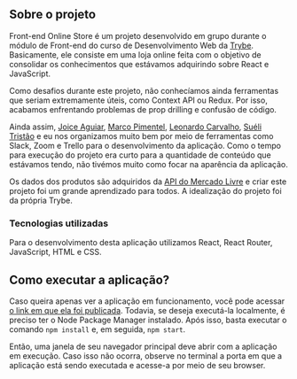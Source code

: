 ## Sobre o projeto
Front-end Online Store é um projeto desenvolvido em grupo durante o módulo de Front-end do curso de Desenvolvimento Web da [Trybe](https://betrybe.com). Basicamente, ele consiste em uma loja online feita com o objetivo de consolidar os conhecimentos que estávamos adquirindo sobre React e JavaScript.

Como desafios durante este projeto, não conhecíamos ainda ferramentas que seriam extremamente úteis, como Context API ou Redux. Por isso, acabamos enfrentando problemas de prop drilling e confusão de código.

Ainda assim, [Joice Aguiar](https://github.com/joiceaguiar), [Marco Pimentel](https://github.com/cothulio), [Leonardo Carvalho](https://github.com/LeoCarvalhoF), [Suéli Tristão](https://github.com/stcosta55) e eu nos organizamos muito bem por meio de ferramentas como Slack, Zoom e Trello para o desenvolvimento da aplicação. Como o tempo para execução do projeto era curto para a quantidade de conteúdo que estávamos tendo, não tivémos muito como focar na aparência da aplicação.

Os dados dos produtos são adquiridos da [API do Mercado Livre](https://developers.mercadolivre.com.br/pt_br/api-docs-pt-br) e criar este projeto foi um grande aprendizado para todos. A idealização do projeto foi da própria Trybe.
### Tecnologias utilizadas
Para o desenvolvimento desta aplicação utilizamos React, React Router, JavaScript, HTML e CSS.
## Como executar a aplicação?
Caso queira apenas ver a aplicação em funcionamento, você pode acessar [o link em que ela foi publicada](https://wes-santos.github.io/frontend-online-store). Todavia, se deseja executá-la localmente, é preciso ter o Node Package Manager instalado. Após isso, basta executar o comando `npm install` e, em seguida, `npm start`.

Então, uma janela de seu navegador principal deve abrir com a aplicação em execução. Caso isso não ocorra, observe no terminal a porta em que a aplicação está sendo executada e acesse-a por meio de seu browser.